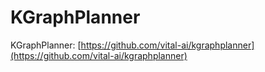 # KGraphPlanner

KGraphPlanner:  [https://github.com/vital-ai/kgraphplanner](https://github.com/vital-ai/kgraphplanner)

